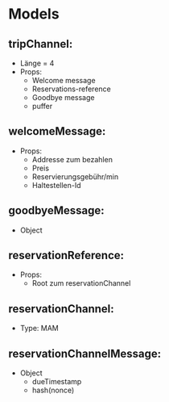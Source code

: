 # Models

## tripChannel:
- Länge = 4
- Props:
  - Welcome message
  - Reservations-reference
  - Goodbye message
  - puffer

## welcomeMessage:
- Props:
  - Addresse zum bezahlen
  - Preis
  - Reservierungsgebühr/min
  - Haltestellen-Id

## goodbyeMessage:
- Object

## reservationReference:
- Props:
  - Root zum reservationChannel

## reservationChannel:
- Type: MAM

## reservationChannelMessage:
- Object
  - dueTimestamp
  - hash(nonce)
